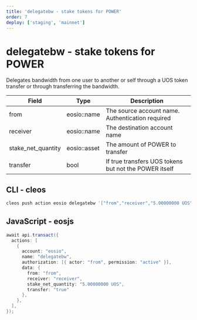 ```yaml
---
title: 'delegatebw - stake tokens for POWER'
order: 7
deploy: ['staging', 'mainnet']
---
```


# delegatebw - stake tokens for POWER

Delegates bandwidth from one user to another or self through a UOS token transfer or through transferring the bandwidth.

| Field              | Type         | Description                                           |
| ------------------ | ------------ | ----------------------------------------------------- |
| from               | eosio::name  | The source account name. Authentication required      |
| receiver           | eosio::name  | The destination account name                          |
| stake_net_quantity | eosio::asset | The amount of POWER to transfer                       |
| transfer           | bool         | If true transfers UOS tokens but not the POWER itself |

## CLI - cleos

```sh
cleos push action eosio delegatebw '["from","receiver","5.00000000 UOS",true]' -p from
```

## JavaScript - eosjs

```java
await api.transact({
  actions: [
    {
      account: "eosio",
      name: "delegatebw",
      authorization: [{ actor: "from", permission: "active" }],
      data: {
        from: "from",
        receiver: "receiver",
        stake_net_quantity: "5.00000000 UOS",
        transfer: "true"
      },
    },
  ],
});
```
